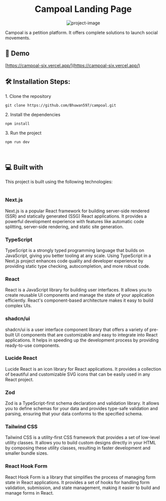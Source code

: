 <h1 align="center" id="title">Campoal Landing Page</h1>

<p align="center"><img src="https://socialify.git.ci/Bhuwan597/campoal/image?font=Jost&language=1&name=1&owner=1&pattern=Solid&theme=Dark" alt="project-image"></p>

<p id="description">Campoal is a petition platform. It offers complete solutions to launch social movements.</p>

<h2>🚀 Demo</h2>

[https://campoal-six.vercel.app/](https://campoal-six.vercel.app/)

<h2>🛠️ Installation Steps:</h2>

<p>1. Clone the repository</p>

```
git clone https://github.com/Bhuwan597/campoal.git
```

<p>2. Install the dependencies</p>

```
npm install
```

<p>3. Run the project</p>

```
npm run dev
```

  
  <br>
<h2>💻 Built with</h2>
This project is built using the following technologies:
<br>
<br>

### Next.js
Next.js is a popular React framework for building server-side rendered (SSR) and statically generated (SSG) React applications. It provides a powerful development experience with features like automatic code splitting, server-side rendering, and static site generation.

### TypeScript

TypeScript is a strongly typed programming language that builds on JavaScript, giving you better tooling at any scale. Using TypeScript in a Next.js project enhances code quality and developer experience by providing static type checking, autocompletion, and more robust code.

### React
React is a JavaScript library for building user interfaces. It allows you to create reusable UI components and manage the state of your application efficiently. React's component-based architecture makes it easy to build complex UIs.

### shadcn/ui
shadcn/ui is a user interface component library that offers a variety of pre-built UI components that are customizable and easy to integrate into React applications. It helps in speeding up the development process by providing ready-to-use components.

### Lucide React
Lucide React is an icon library for React applications. It provides a collection of beautiful and customizable SVG icons that can be easily used in any React project.

### Zod
Zod is a TypeScript-first schema declaration and validation library. It allows you to define schemas for your data and provides type-safe validation and parsing, ensuring that your data conforms to the specified schema.

### Tailwind CSS
Tailwind CSS is a utility-first CSS framework that provides a set of low-level utility classes. It allows you to build custom designs directly in your HTML by composing these utility classes, resulting in faster development and smaller bundle sizes.

### React Hook Form
React Hook Form is a library that simplifies the process of managing form state in React applications. It provides a set of hooks for handling form validation, submission, and state management, making it easier to build and manage forms in React.
